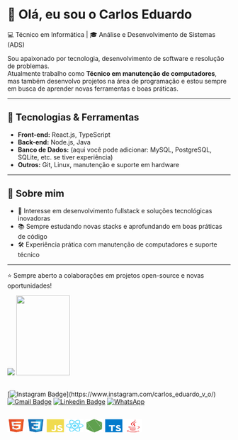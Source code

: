 # 👋 Olá, eu sou o Carlos Eduardo  

💻 Técnico em Informática | 🎓 Análise e Desenvolvimento de Sistemas (ADS)  

Sou apaixonado por tecnologia, desenvolvimento de software e resolução de problemas.  
Atualmente trabalho como **Técnico em manutenção de computadores**, mas também desenvolvo projetos na área de programação e estou sempre em busca de aprender novas ferramentas e boas práticas.  

---

## 🚀 Tecnologias & Ferramentas
- **Front-end:** React.js, TypeScript  
- **Back-end:** Node.js, Java  
- **Banco de Dados:** (aqui você pode adicionar: MySQL, PostgreSQL, SQLite, etc. se tiver experiência)  
- **Outros:** Git, Linux, manutenção e suporte em hardware  

---

## 📌 Sobre mim
- 🎯 Interesse em desenvolvimento fullstack e soluções tecnológicas inovadoras  
- 📚 Sempre estudando novas stacks e aprofundando em boas práticas de código  
- 🛠 Experiência prática com manutenção de computadores e suporte técnico  


---
⭐️ Sempre aberto a colaborações em projetos open-source e novas oportunidades!
<br>

   <div>
     <img height="180em" src="https://github-readme-stats.vercel.app/api/top-langs/?username=CarlosEduardoVdeOliveira&layout=compact&langs_count=7&theme=algolia"/>
     <img width="49%" height="180em" src="https://github-readme-stats.vercel.app/api?username=CarlosEduardoVdeOliveira&layout=compact&langs_count=7&theme=algolia" /> 
    </div>
    
  <br>
  
[![Instagram Badge](https://img.shields.io/badge/-@carlos_eduardo_v_o-6633cc?style=flat-square&labelColor=6633cc&logo=instagram&logoColor=white&link=[https://www.instagram.com/carlos_eduardo_v_o/](https://www.instagram.com/carlos_eduardo_v_o/)/)](https://www.instagram.com/carlos_eduardo_v_o/)
[![Gmail Badge](https://img.shields.io/badge/-vieiradeoliveira70@gmail.com-6633cc?style=flat-square&logo=Gmail&logoColor=white&link=mailto:vieiradeoliveira70@gmail.com)](mailto:vieiradeoliveira70@gmail.com)
[![Linkedin Badge](https://img.shields.io/badge/-Carlos%20Eduardo-6633cc?style=flat-square&logo=Linkedin&logoColor=white&link=https://www.linkedin.com/in/carloseduardodevfrontend/)](https://www.linkedin.com/in/carloseduardodevfrontend/)
[![WhatsApp](https://img.shields.io/badge/WhatsApp-6633cc?style=flat-square&logo=whatsapp&logoColor=white)](https://wa.me/+5533999635953) 
 


<div style="display: inline_block"><br>
  <img align="center" alt="carlos-HTML" height="30" width="40" src="https://raw.githubusercontent.com/devicons/devicon/master/icons/html5/html5-original.svg">
  <img align="center" alt="carlos-CSS" height="30" width="40" src="https://raw.githubusercontent.com/devicons/devicon/master/icons/css3/css3-original.svg">
  <img align="center" alt="carlos-Js" height="30" width="40" src="https://raw.githubusercontent.com/devicons/devicon/master/icons/javascript/javascript-plain.svg">
  <img align="center" alt="carlos-React" height="30" width="40" src="https://raw.githubusercontent.com/devicons/devicon/master/icons/react/react-original.svg">
  <img align="center" alt="carlos-React" height="30" width="40" src="https://raw.githubusercontent.com/devicons/devicon/master/icons/nodejs/nodejs-plain.svg">
  <img align="center" alt="carlos-React" height="30" width="40" src="https://raw.githubusercontent.com/devicons/devicon/master/icons/typescript/typescript-plain.svg">
  <img align="center" alt="carlos-React" height="30" width="40" src="https://raw.githubusercontent.com/devicons/devicon/master/icons/java/java-plain.svg">
  
  
  
</div>

